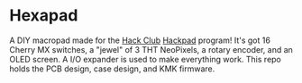 # Hexapad

A DIY macropad made for the [Hack Club](https://hack.club) [Hackpad](https://hackpad.hackclub.com) program! It's got 16 Cherry MX switches, a "jewel" of 3 THT NeoPixels, a rotary encoder, and an OLED screen. A I/O expander is used to make everything work. This repo holds the PCB design, case design, and KMK firmware.
